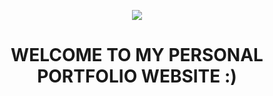 <p align="center">
  <a href="https://skillicons.dev">
    <img src="https://skillicons.dev/icons?i=react,bootstrap,vite,python,nodejs,javascript,html,css" />
  </a>
</p>
<h1 align="center">WELCOME TO MY PERSONAL PORTFOLIO WEBSITE :) </h1>
